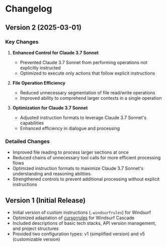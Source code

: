 # Changelog

## Version 2 (2025-03-01)

### Key Changes

1. **Enhanced Control for Claude 3.7 Sonnet**
   - Prevented Claude 3.7 Sonnet from performing operations not explicitly instructed
   - Optimized to execute only actions that follow explicit instructions

2. **File Operation Efficiency**
   - Reduced unnecessary segmentation of file read/write operations
   - Improved ability to comprehend larger contexts in a single operation

3. **Optimization for Claude 3.7 Sonnet**
   - Adjusted instruction formats to leverage Claude 3.7 Sonnet's capabilities
   - Enhanced efficiency in dialogue and processing

### Detailed Changes

- Improved file reading to process larger sections at once
- Reduced chains of unnecessary tool calls for more efficient processing flows
- Optimized instruction formats to maximize Claude 3.7 Sonnet's understanding and reasoning abilities
- Strengthened controls to prevent additional processing without explicit instructions

## Version 1 (Initial Release)

- Initial version of custom instructions (`.windsurfrules`) for Windsurf
- Optimized adaptation of [cursorrules](https://github.com/kinopeee/cursorrules) for Windsurf Cascade
- Included descriptions of basic tech stacks, API version management, and project structures
- Provided two configuration types: v1 (simplified version) and v5 (customizable version) 